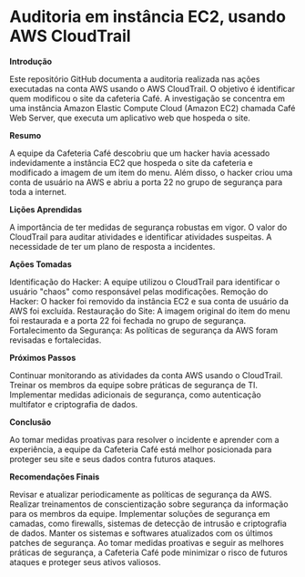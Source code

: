 # Auditoria em instância EC2, usando AWS CloudTrail

**Introdução**

Este repositório GitHub documenta a auditoria realizada nas ações executadas na conta AWS usando o AWS CloudTrail. O objetivo é identificar quem modificou o site da cafeteria Café. A investigação se concentra em uma instância Amazon Elastic Compute Cloud (Amazon EC2) chamada Café Web Server, que executa um aplicativo web que hospeda o site.

**Resumo**

A equipe da Cafeteria Café descobriu que um hacker havia acessado indevidamente a instância EC2 que hospeda o site da cafeteria e modificado a imagem de um item do menu. Além disso, o hacker criou uma conta de usuário na AWS e abriu a porta 22 no grupo de segurança para toda a internet.

**Lições Aprendidas**

A importância de ter medidas de segurança robustas em vigor.
O valor do CloudTrail para auditar atividades e identificar atividades suspeitas.
A necessidade de ter um plano de resposta a incidentes.

**Ações Tomadas**

Identificação do Hacker: A equipe utilizou o CloudTrail para identificar o usuário "chaos" como responsável pelas modificações.
Remoção do Hacker: O hacker foi removido da instância EC2 e sua conta de usuário da AWS foi excluída.
Restauração do Site: A imagem original do item do menu foi restaurada e a porta 22 foi fechada no grupo de segurança.
Fortalecimento da Segurança: As políticas de segurança da AWS foram revisadas e fortalecidas.

**Próximos Passos**

Continuar monitorando as atividades da conta AWS usando o CloudTrail.
Treinar os membros da equipe sobre práticas de segurança de TI.
Implementar medidas adicionais de segurança, como autenticação multifator e criptografia de dados.

**Conclusão**

Ao tomar medidas proativas para resolver o incidente e aprender com a experiência, a equipe da Cafeteria Café está melhor posicionada para proteger seu site e seus dados contra futuros ataques.

**Recomendações Finais**

Revisar e atualizar periodicamente as políticas de segurança da AWS.
Realizar treinamentos de conscientização sobre segurança da informação para os membros da equipe.
Implementar soluções de segurança em camadas, como firewalls, sistemas de detecção de intrusão e criptografia de dados.
Manter os sistemas e softwares atualizados com os últimos patches de segurança.
Ao tomar medidas proativas e seguir as melhores práticas de segurança, a Cafeteria Café pode minimizar o risco de futuros ataques e proteger seus ativos valiosos.
